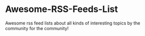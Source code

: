 # Awesome-RSS-Feeds-List
Awesome rss feed lists about all kinds of interesting topics by the community for the community!
